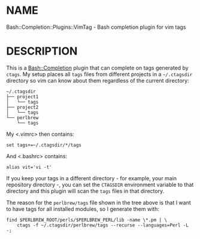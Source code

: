# NAME

Bash::Completion::Plugins::VimTag - Bash completion plugin for vim tags

# DESCRIPTION

This is a [Bash::Completion](http://search.cpan.org/perldoc?Bash::Completion) plugin that can complete on tags
generated by `ctags`. My setup places all `tags` files from
different projects in a `~/.ctagsdir` directory so vim can know about
them regardless of the current directory:

    ~/.ctagsdir
    ├── project1
    │   └── tags
    ├── project2
    │   └── tags
    └── perlbrew
        └── tags

My <.vimrc> then contains:

    set tags+=~/.ctagsdir/*/tags

And <.bashrc> contains:

    alias vit='vi -t'

If you keep your tags in a different directory - for example, your
main repository directory -, you can set the `CTAGSDIR` environment
variable to that directory and this plugin will scan the `tags` files
in that directory.

The reason for the `perlbrew/tags` file shown in the tree above is
that I want to have tags for all installed modules, so I generate them
with:

    find $PERLBREW_ROOT/perls/$PERLBREW_PERL/lib -name \*.pm | \
        ctags -f ~/.ctagsdir/perlbrew/tags --recurse --languages=Perl -L -;
